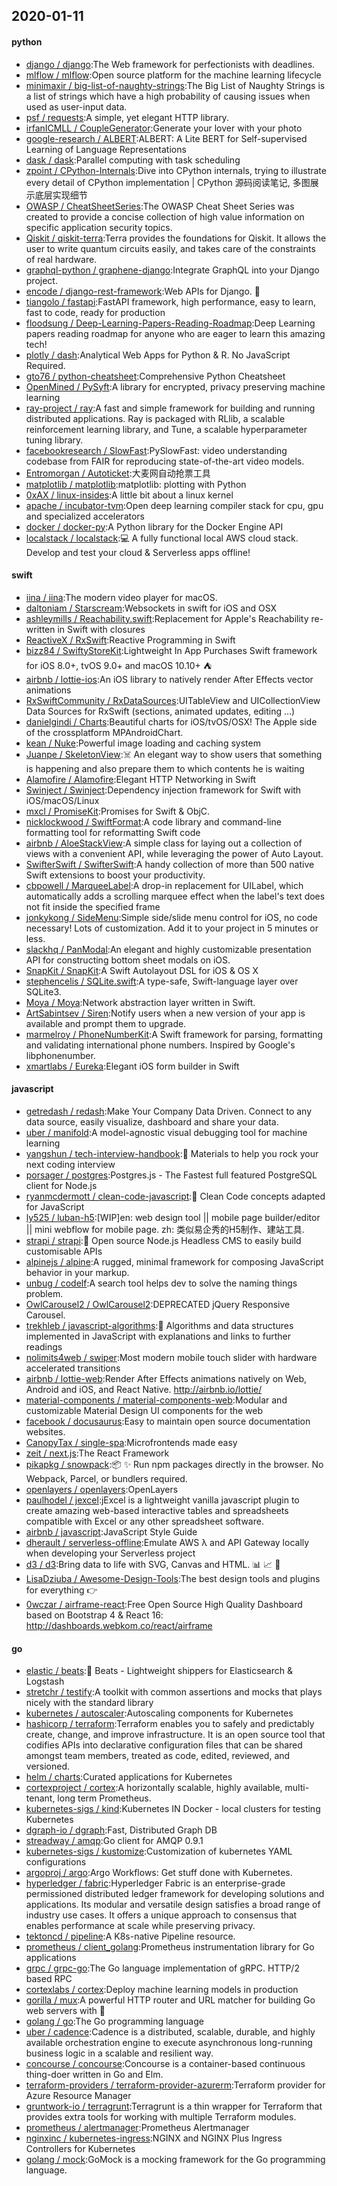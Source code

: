 ## 2020-01-11

#### python
* [django / django](https://github.com/django/django):The Web framework for perfectionists with deadlines.
* [mlflow / mlflow](https://github.com/mlflow/mlflow):Open source platform for the machine learning lifecycle
* [minimaxir / big-list-of-naughty-strings](https://github.com/minimaxir/big-list-of-naughty-strings):The Big List of Naughty Strings is a list of strings which have a high probability of causing issues when used as user-input data.
* [psf / requests](https://github.com/psf/requests):A simple, yet elegant HTTP library.
* [irfanICMLL / CoupleGenerator](https://github.com/irfanICMLL/CoupleGenerator):Generate your lover with your photo
* [google-research / ALBERT](https://github.com/google-research/ALBERT):ALBERT: A Lite BERT for Self-supervised Learning of Language Representations
* [dask / dask](https://github.com/dask/dask):Parallel computing with task scheduling
* [zpoint / CPython-Internals](https://github.com/zpoint/CPython-Internals):Dive into CPython internals, trying to illustrate every detail of CPython implementation | CPython 源码阅读笔记, 多图展示底层实现细节
* [OWASP / CheatSheetSeries](https://github.com/OWASP/CheatSheetSeries):The OWASP Cheat Sheet Series was created to provide a concise collection of high value information on specific application security topics.
* [Qiskit / qiskit-terra](https://github.com/Qiskit/qiskit-terra):Terra provides the foundations for Qiskit. It allows the user to write quantum circuits easily, and takes care of the constraints of real hardware.
* [graphql-python / graphene-django](https://github.com/graphql-python/graphene-django):Integrate GraphQL into your Django project.
* [encode / django-rest-framework](https://github.com/encode/django-rest-framework):Web APIs for Django.
🎸
* [tiangolo / fastapi](https://github.com/tiangolo/fastapi):FastAPI framework, high performance, easy to learn, fast to code, ready for production
* [floodsung / Deep-Learning-Papers-Reading-Roadmap](https://github.com/floodsung/Deep-Learning-Papers-Reading-Roadmap):Deep Learning papers reading roadmap for anyone who are eager to learn this amazing tech!
* [plotly / dash](https://github.com/plotly/dash):Analytical Web Apps for Python & R. No JavaScript Required.
* [gto76 / python-cheatsheet](https://github.com/gto76/python-cheatsheet):Comprehensive Python Cheatsheet
* [OpenMined / PySyft](https://github.com/OpenMined/PySyft):A library for encrypted, privacy preserving machine learning
* [ray-project / ray](https://github.com/ray-project/ray):A fast and simple framework for building and running distributed applications. Ray is packaged with RLlib, a scalable reinforcement learning library, and Tune, a scalable hyperparameter tuning library.
* [facebookresearch / SlowFast](https://github.com/facebookresearch/SlowFast):PySlowFast: video understanding codebase from FAIR for reproducing state-of-the-art video models.
* [Entromorgan / Autoticket](https://github.com/Entromorgan/Autoticket):大麦网自动抢票工具
* [matplotlib / matplotlib](https://github.com/matplotlib/matplotlib):matplotlib: plotting with Python
* [0xAX / linux-insides](https://github.com/0xAX/linux-insides):A little bit about a linux kernel
* [apache / incubator-tvm](https://github.com/apache/incubator-tvm):Open deep learning compiler stack for cpu, gpu and specialized accelerators
* [docker / docker-py](https://github.com/docker/docker-py):A Python library for the Docker Engine API
* [localstack / localstack](https://github.com/localstack/localstack):💻
A fully functional local AWS cloud stack. Develop and test your cloud & Serverless apps offline!

#### swift
* [iina / iina](https://github.com/iina/iina):The modern video player for macOS.
* [daltoniam / Starscream](https://github.com/daltoniam/Starscream):Websockets in swift for iOS and OSX
* [ashleymills / Reachability.swift](https://github.com/ashleymills/Reachability.swift):Replacement for Apple's Reachability re-written in Swift with closures
* [ReactiveX / RxSwift](https://github.com/ReactiveX/RxSwift):Reactive Programming in Swift
* [bizz84 / SwiftyStoreKit](https://github.com/bizz84/SwiftyStoreKit):Lightweight In App Purchases Swift framework for iOS 8.0+, tvOS 9.0+ and macOS 10.10+ ⛺
* [airbnb / lottie-ios](https://github.com/airbnb/lottie-ios):An iOS library to natively render After Effects vector animations
* [RxSwiftCommunity / RxDataSources](https://github.com/RxSwiftCommunity/RxDataSources):UITableView and UICollectionView Data Sources for RxSwift (sections, animated updates, editing ...)
* [danielgindi / Charts](https://github.com/danielgindi/Charts):Beautiful charts for iOS/tvOS/OSX! The Apple side of the crossplatform MPAndroidChart.
* [kean / Nuke](https://github.com/kean/Nuke):Powerful image loading and caching system
* [Juanpe / SkeletonView](https://github.com/Juanpe/SkeletonView):☠️
An elegant way to show users that something is happening and also prepare them to which contents he is waiting
* [Alamofire / Alamofire](https://github.com/Alamofire/Alamofire):Elegant HTTP Networking in Swift
* [Swinject / Swinject](https://github.com/Swinject/Swinject):Dependency injection framework for Swift with iOS/macOS/Linux
* [mxcl / PromiseKit](https://github.com/mxcl/PromiseKit):Promises for Swift & ObjC.
* [nicklockwood / SwiftFormat](https://github.com/nicklockwood/SwiftFormat):A code library and command-line formatting tool for reformatting Swift code
* [airbnb / AloeStackView](https://github.com/airbnb/AloeStackView):A simple class for laying out a collection of views with a convenient API, while leveraging the power of Auto Layout.
* [SwifterSwift / SwifterSwift](https://github.com/SwifterSwift/SwifterSwift):A handy collection of more than 500 native Swift extensions to boost your productivity.
* [cbpowell / MarqueeLabel](https://github.com/cbpowell/MarqueeLabel):A drop-in replacement for UILabel, which automatically adds a scrolling marquee effect when the label's text does not fit inside the specified frame
* [jonkykong / SideMenu](https://github.com/jonkykong/SideMenu):Simple side/slide menu control for iOS, no code necessary! Lots of customization. Add it to your project in 5 minutes or less.
* [slackhq / PanModal](https://github.com/slackhq/PanModal):An elegant and highly customizable presentation API for constructing bottom sheet modals on iOS.
* [SnapKit / SnapKit](https://github.com/SnapKit/SnapKit):A Swift Autolayout DSL for iOS & OS X
* [stephencelis / SQLite.swift](https://github.com/stephencelis/SQLite.swift):A type-safe, Swift-language layer over SQLite3.
* [Moya / Moya](https://github.com/Moya/Moya):Network abstraction layer written in Swift.
* [ArtSabintsev / Siren](https://github.com/ArtSabintsev/Siren):Notify users when a new version of your app is available and prompt them to upgrade.
* [marmelroy / PhoneNumberKit](https://github.com/marmelroy/PhoneNumberKit):A Swift framework for parsing, formatting and validating international phone numbers. Inspired by Google's libphonenumber.
* [xmartlabs / Eureka](https://github.com/xmartlabs/Eureka):Elegant iOS form builder in Swift

#### javascript
* [getredash / redash](https://github.com/getredash/redash):Make Your Company Data Driven. Connect to any data source, easily visualize, dashboard and share your data.
* [uber / manifold](https://github.com/uber/manifold):A model-agnostic visual debugging tool for machine learning
* [yangshun / tech-interview-handbook](https://github.com/yangshun/tech-interview-handbook):💯
Materials to help you rock your next coding interview
* [porsager / postgres](https://github.com/porsager/postgres):Postgres.js - The Fastest full featured PostgreSQL client for Node.js
* [ryanmcdermott / clean-code-javascript](https://github.com/ryanmcdermott/clean-code-javascript):🛁
Clean Code concepts adapted for JavaScript
* [ly525 / luban-h5](https://github.com/ly525/luban-h5):[WIP]en: web design tool || mobile page builder/editor || mini webflow for mobile page. zh: 类似易企秀的H5制作、建站工具.
* [strapi / strapi](https://github.com/strapi/strapi):🚀
Open source Node.js Headless CMS to easily build customisable APIs
* [alpinejs / alpine](https://github.com/alpinejs/alpine):A rugged, minimal framework for composing JavaScript behavior in your markup.
* [unbug / codelf](https://github.com/unbug/codelf):A search tool helps dev to solve the naming things problem.
* [OwlCarousel2 / OwlCarousel2](https://github.com/OwlCarousel2/OwlCarousel2):DEPRECATED jQuery Responsive Carousel.
* [trekhleb / javascript-algorithms](https://github.com/trekhleb/javascript-algorithms):📝
Algorithms and data structures implemented in JavaScript with explanations and links to further readings
* [nolimits4web / swiper](https://github.com/nolimits4web/swiper):Most modern mobile touch slider with hardware accelerated transitions
* [airbnb / lottie-web](https://github.com/airbnb/lottie-web):Render After Effects animations natively on Web, Android and iOS, and React Native. http://airbnb.io/lottie/
* [material-components / material-components-web](https://github.com/material-components/material-components-web):Modular and customizable Material Design UI components for the web
* [facebook / docusaurus](https://github.com/facebook/docusaurus):Easy to maintain open source documentation websites.
* [CanopyTax / single-spa](https://github.com/CanopyTax/single-spa):Microfrontends made easy
* [zeit / next.js](https://github.com/zeit/next.js):The React Framework
* [pikapkg / snowpack](https://github.com/pikapkg/snowpack):📦
✨
Run npm packages directly in the browser. No Webpack, Parcel, or bundlers required.
* [openlayers / openlayers](https://github.com/openlayers/openlayers):OpenLayers
* [paulhodel / jexcel](https://github.com/paulhodel/jexcel):jExcel is a lightweight vanilla javascript plugin to create amazing web-based interactive tables and spreadsheets compatible with Excel or any other spreadsheet software.
* [airbnb / javascript](https://github.com/airbnb/javascript):JavaScript Style Guide
* [dherault / serverless-offline](https://github.com/dherault/serverless-offline):Emulate AWS λ and API Gateway locally when developing your Serverless project
* [d3 / d3](https://github.com/d3/d3):Bring data to life with SVG, Canvas and HTML.
📊
📈
🎉
* [LisaDziuba / Awesome-Design-Tools](https://github.com/LisaDziuba/Awesome-Design-Tools):The best design tools and plugins for everything
👉
* [0wczar / airframe-react](https://github.com/0wczar/airframe-react):Free Open Source High Quality Dashboard based on Bootstrap 4 & React 16: http://dashboards.webkom.co/react/airframe

#### go
* [elastic / beats](https://github.com/elastic/beats):🐠
Beats - Lightweight shippers for Elasticsearch & Logstash
* [stretchr / testify](https://github.com/stretchr/testify):A toolkit with common assertions and mocks that plays nicely with the standard library
* [kubernetes / autoscaler](https://github.com/kubernetes/autoscaler):Autoscaling components for Kubernetes
* [hashicorp / terraform](https://github.com/hashicorp/terraform):Terraform enables you to safely and predictably create, change, and improve infrastructure. It is an open source tool that codifies APIs into declarative configuration files that can be shared amongst team members, treated as code, edited, reviewed, and versioned.
* [helm / charts](https://github.com/helm/charts):Curated applications for Kubernetes
* [cortexproject / cortex](https://github.com/cortexproject/cortex):A horizontally scalable, highly available, multi-tenant, long term Prometheus.
* [kubernetes-sigs / kind](https://github.com/kubernetes-sigs/kind):Kubernetes IN Docker - local clusters for testing Kubernetes
* [dgraph-io / dgraph](https://github.com/dgraph-io/dgraph):Fast, Distributed Graph DB
* [streadway / amqp](https://github.com/streadway/amqp):Go client for AMQP 0.9.1
* [kubernetes-sigs / kustomize](https://github.com/kubernetes-sigs/kustomize):Customization of kubernetes YAML configurations
* [argoproj / argo](https://github.com/argoproj/argo):Argo Workflows: Get stuff done with Kubernetes.
* [hyperledger / fabric](https://github.com/hyperledger/fabric):Hyperledger Fabric is an enterprise-grade permissioned distributed ledger framework for developing solutions and applications. Its modular and versatile design satisfies a broad range of industry use cases. It offers a unique approach to consensus that enables performance at scale while preserving privacy.
* [tektoncd / pipeline](https://github.com/tektoncd/pipeline):A K8s-native Pipeline resource.
* [prometheus / client_golang](https://github.com/prometheus/client_golang):Prometheus instrumentation library for Go applications
* [grpc / grpc-go](https://github.com/grpc/grpc-go):The Go language implementation of gRPC. HTTP/2 based RPC
* [cortexlabs / cortex](https://github.com/cortexlabs/cortex):Deploy machine learning models in production
* [gorilla / mux](https://github.com/gorilla/mux):A powerful HTTP router and URL matcher for building Go web servers with
🦍
* [golang / go](https://github.com/golang/go):The Go programming language
* [uber / cadence](https://github.com/uber/cadence):Cadence is a distributed, scalable, durable, and highly available orchestration engine to execute asynchronous long-running business logic in a scalable and resilient way.
* [concourse / concourse](https://github.com/concourse/concourse):Concourse is a container-based continuous thing-doer written in Go and Elm.
* [terraform-providers / terraform-provider-azurerm](https://github.com/terraform-providers/terraform-provider-azurerm):Terraform provider for Azure Resource Manager
* [gruntwork-io / terragrunt](https://github.com/gruntwork-io/terragrunt):Terragrunt is a thin wrapper for Terraform that provides extra tools for working with multiple Terraform modules.
* [prometheus / alertmanager](https://github.com/prometheus/alertmanager):Prometheus Alertmanager
* [nginxinc / kubernetes-ingress](https://github.com/nginxinc/kubernetes-ingress):NGINX and NGINX Plus Ingress Controllers for Kubernetes
* [golang / mock](https://github.com/golang/mock):GoMock is a mocking framework for the Go programming language.
